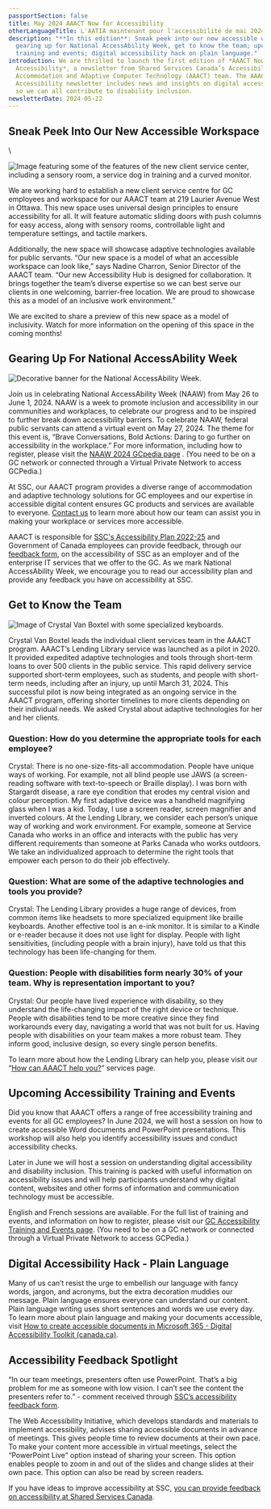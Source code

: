 ```yaml
---
passportSection: false
title: May 2024 AAACT Now for Accessibility
otherLanguageTitle: L'AATIA maintenant pour l'accessibilité de mai 2024
description: "**In this edition**: Sneak peek into our new accessible workspace;
  gearing up for National AccessAbility Week, get to know the team; upcoming
  training and events; digital accessibility hack on plain language."
introduction: We are thrilled to launch the first edition of *AAACT Now for
  Accessibility*, a newsletter from Shared Services Canada’s Accessibility,
  Accommodation and Adaptive Computer Technology (AAACT) team. The AAACT Now for
  Accessibility newsletter includes news and insights on digital accessibility
  so we can all contribute to disability inclusion.
newsletterDate: 2024-05-22
---
```

## Sneak Peek Into Our New Accessible Workspace

<div class="row">\
<div class="col-md-6">

![Image featuring some of the features of the new client service center, including a sensory room, a service dog in training and a curved monitor.](/docs/aaact-s-accessible-workspace.png)

</div>
</div>

We are working hard to establish a new client service centre for GC employees and workspace for our AAACT team at 219 Laurier Avenue West in Ottawa. This new space uses universal design principles to ensure accessibility for all. It will feature automatic sliding doors with push columns for easy access, along with sensory rooms, controllable light and temperature settings, and tactile markers.  

Additionally, the new space will showcase adaptive technologies available for public servants. “Our new space is a model of what an accessible workspace can look like,” says Nadine Charron, Senior Director of the AAACT team. “Our new Accessibility Hub is designed for collaboration. It brings together the team’s diverse expertise so we can best serve our clients in one welcoming, barrier-free location. We are proud to showcase this as a model of an inclusive work environment.”  

We are excited to share a preview of this new space as a model of inclusivity. Watch for more information on the opening of this space in the coming months! 

## Gearing Up For National AccessAbility Week

![Decorative banner for the National AccessAbility Week.](/docs/naaw-2024.jpg)

Join us in celebrating National AccessAbility Week (NAAW) from May 26 to June 1, 2024. NAAW is a week to promote inclusion and accessibility in our communities and workplaces, to celebrate our progress and to be inspired to further break down accessibility barriers. To celebrate NAAW, federal public servants can attend a virtual event on May 27, 2024. The theme for this event is, “Brave Conversations, Bold Actions: Daring to go further on accessibility in the workplace.” For more information, including how to register, please visit the [NAAW 2024 GCpedia page](https://www.gcpedia.gc.ca/wiki/National_AccessAbility_Week_2024/_Semaine_nationale_de_l%E2%80%99accessibilit%C3%A9_2024) . (You need to be on a GC network or connected through a Virtual Private Network to access GCPedia.) 

At SSC, our AAACT program provides a diverse range of accommodation and adaptive technology solutions for GC employees and our expertise in accessible digital content ensures GC products and services are available to everyone. [Contact us](aaact-aatia@ssc-spc.gc.ca) to learn more about how our team can assist you in making your workplace or services more accessible. 

AAACT is responsible for [SSC's Accessibility Plan 2022-25](https://www.canada.ca/en/shared-services/corporate/publications/shared-services-canada-accessibility-plan-2022-25.html) and Government of Canada employees can provide feedback, through our [feedback form](https://www.canada.ca/en/shared-services/corporate/accessibility/accessibility-feedback.html), on the accessibility of SSC as an employer and of the enterprise IT services that we offer to the GC. As we mark National AccessAbility Week, we encourage you to read our accessibility plan and provide any feedback you have on accessibility at SSC. 

## Get to Know the Team

![Image of Crystal Van Boxtel with some specialized keyboards.](/docs/crystal.png)

Crystal Van Boxtel leads the individual client services team in the AAACT program. AAACT’s Lending Library service was launched as a pilot in 2020. It provided expedited adaptive technologies and tools through short-term loans to over 500 clients in the public service. This rapid delivery service supported short-term employees, such as students, and people with short-term needs, including after an injury, up until March 31, 2024. This successful pilot is now being integrated as an ongoing service in the AAACT program, offering shorter timelines to more clients depending on their individual needs.  We asked Crystal about adaptive technologies for her and her clients.  

### Question: How do you determine the appropriate tools for each employee?

Crystal: There is no one-size-fits-all accommodation. People have unique ways of working. For example, not all blind people use JAWS (a screen-reading software with text-to-speech or Braille display). I was born with Stargardt disease, a rare eye condition that erodes my central vision and colour perception. My first adaptive device was a handheld magnifying glass when I was a kid. Today, I use a screen reader, screen magnifier and inverted colours. At the Lending Library, we consider each person’s unique way of working and work environment. For example, someone at Service Canada who works in an office and interacts with the public has very different requirements than someone at Parks Canada who works outdoors. We take an individualized approach to determine the right tools that empower each person to do their job effectively.  

### Question: What are some of the adaptive technologies and tools you provide?

Crystal: The Lending Library provides a huge range of devices, from common items like headsets to more specialized equipment like braille keyboards. Another effective tool is an e-ink monitor. It is similar to a Kindle or e-reader because it does not use light for display. People with light sensitivities, (including people with a brain injury), have told us that this technology has been life-changing for them.  

### Question: People with disabilities form nearly 30% of your team. Why is representation important to you?

Crystal: Our people have lived experience with disability, so they understand the life-changing impact of the right device or technique. People with disabilities tend to be more creative since they find workarounds every day, navigating a world that was not built for us. Having people with disabilities on your team makes a more robust team. They inform good, inclusive design, so every single person benefits. 

To learn more about how the Lending Library can help you, please visit our “[How can AAACT help you?](https://www.canada.ca/en/shared-services/corporate/aaact-program/how-aaact-help-you.html)” services page. 

## Upcoming Accessibility Training and Events

Did you know that AAACT offers a range of free accessibility training and events for all GC employees? In June 2024, we will host a session on how to create accessible Word documents and PowerPoint presentations. This workshop will also help you identify accessibility issues and conduct accessibility checks. 

Later in June we will host a session on understanding digital accessibility and disability inclusion. This training is packed with useful information on accessibility issues and will help participants understand why digital content, websites and other forms of information and communication technology must be accessible. 

English and French sessions are available. For the full list of training and events, and information on how to register, please visit our [GC Accessibility Training and Events page](https://www.gcpedia.gc.ca/wiki/GC_Accessibility_Training_and_Events_/_Formation_et_%C3%A9v%C3%A9nements_du_GC_sur_l%27accessibilit%C3%A9?setlang=en&uselang=en). (You need to be on a GC network or connected through a Virtual Private Network to access GCPedia.) 

## Digital Accessibility Hack - Plain Language

Many of us can’t resist the urge to embellish our language with fancy words, jargon, and acronyms, but the extra decoration muddies our message. Plain language ensures everyone can understand our content. Plain language writing uses short sentences and words we use every day. To learn more about plain language and making your documents accessible, visit [How to create accessible documents in Microsoft 365 - Digital Accessibility Toolkit (canada.ca)](https://a11y.canada.ca/en/how-to-create-accessible-documents-in-microsoft-365/). 

## Accessibility Feedback Spotlight

“In our team meetings, presenters often use PowerPoint. That’s a big problem for me as someone with low vision. I can’t see the content the presenters refer to.”  - comment received through [SSC’s accessibility feedback form](https://www.canada.ca/en/shared-services/corporate/accessibility/accessibility-feedback-process.html). 

The Web Accessibility Initiative, which develops standards and materials to implement accessibility, advises sharing accessible documents in advance of meetings. This gives people time to review documents at their own pace. To make your content more accessible in virtual meetings, select the “PowerPoint Live” option instead of sharing your screen. This option enables people to zoom in and out of the slides and change slides at their own pace. This option can also be read by screen readers.   

If you have ideas to improve accessibility at SSC, [you can provide feedback on accessibility at Shared Services Canada](https://www.canada.ca/en/shared-services/corporate/accessibility/accessibility-feedback-process.html).

